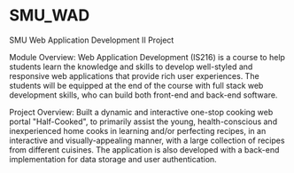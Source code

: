 # SMU_WAD
SMU Web Application Development II Project

Module Overview: Web Application Development (IS216) is a course to help students learn the knowledge and skills to develop well-styled and responsive web applications that provide rich user experiences. The students will be equipped at the end of the course with full stack web development skills, who can build both front-end and back-end software. 

Project Overview: Built a dynamic and interactive one-stop cooking web portal "Half-Cooked", to primarily assist the young, health-conscious and inexperienced home cooks in learning and/or perfecting recipes, in an interactive and visually-appealing manner, with a large collection of recipes from different cuisines. The application is also developed with a back-end implementation for data storage and user authentication.
